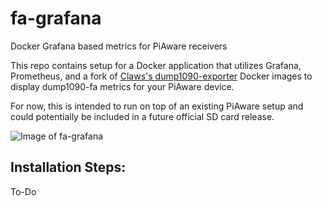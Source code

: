 # fa-grafana
Docker Grafana based metrics for PiAware receivers

This repo contains setup for a Docker application that utilizes Grafana, Prometheus, and a fork of [Claws's dump1090-exporter](https://github.com/claws/dump1090-exporter) Docker images to display dump1090-fa metrics for your PiAware device.

For now, this is intended to run on top of an existing PiAware setup and could potentially be included in a future official SD card release.

![Image of fa-grafana](https://github.com/flightaware/fa-grafana/blob/master/fa-grafana-graphs.png)


## Installation Steps:

To-Do
